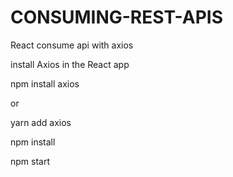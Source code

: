 # CONSUMING-REST-APIS

React consume api with axios

install Axios in the React app 

npm install axios

or

yarn add axios



npm install

npm start

